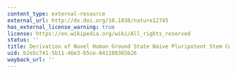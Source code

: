 ```yaml
---
content_type: external-resource
external_url: http://dx.doi.org/10.1038/nature12745
has_external_license_warning: true
license: https://en.wikipedia.org/wiki/All_rights_reserved
status: ''
title: Derivation of Novel Human Ground State Naive Pluripotent Stem Cells
uid: b2e5c741-5b11-46e3-b5ce-041108365b26
wayback_url: ''
---
```

